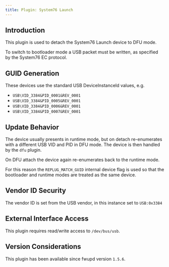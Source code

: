 ```yaml
---
title: Plugin: System76 Launch
---
```


## Introduction

This plugin is used to detach the System76 Launch device to DFU mode.

To switch to bootloader mode a USB packet must be written, as specified by the
System76 EC protocol.

## GUID Generation

These devices use the standard USB DeviceInstanceId values, e.g.

* `USB\VID_3384&PID_0001&REV_0001`
* `USB\VID_3384&PID_0005&REV_0001`
* `USB\VID_3384&PID_0006&REV_0001`
* `USB\VID_3384&PID_0007&REV_0001`

## Update Behavior

The device usually presents in runtime mode, but on detach re-enumerates with a
different USB VID and PID in DFU mode. The device is then handled by the `dfu`
plugin.

On DFU attach the device again re-enumerates back to the runtime mode.

For this reason the `REPLUG_MATCH_GUID` internal device flag is used so that
the bootloader and runtime modes are treated as the same device.

## Vendor ID Security

The vendor ID is set from the USB vendor, in this instance set to `USB:0x3384`

## External Interface Access

This plugin requires read/write access to `/dev/bus/usb`.

## Version Considerations

This plugin has been available since fwupd version `1.5.6`.

